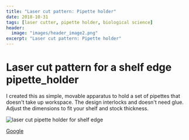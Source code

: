 ```yaml
---
title: "Laser cut pattern: Pipette holder"
date: 2018-10-31
tags: [laser cutter, pipette holder, biological science]
header:
  image: "images/header_image2.png"
excerpt: "Laser cut pattern: Pipette holder"
---
```


# Laser cut pattern for a shelf edge pipette_holder
I created this as simple, movable apparatus to hold a set of pipettes that doesn't take up workspace. The design interlocks and doesn't need glue. Adjust the dimensions to fit your shelf and stock thickness.

<img src="{{ site.url }}{{site.baseurl }}/images/science/pipette_holder.png" alt="laser cut pipette holder for shelf edge">

[Google](http://google.com)
